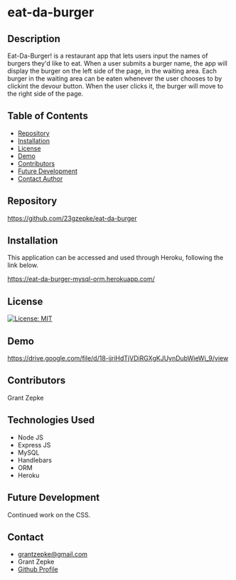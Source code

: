 # eat-da-burger

## Description
Eat-Da-Burger! is a restaurant app that lets users input the names of burgers they'd like to eat. When a user submits a burger name, the app will display the burger on the left side of the page, in the waiting area. Each burger in the waiting area can be eaten whenever the user chooses to by clickint the devour button. When the user clicks it, the burger will move to the right side of the page.

## Table of Contents

  - [Repository](#Repository)
  - [Installation](#Installation)
  - [License](#License)
  - [Demo](#Demo)
  - [Contributors](#Contributors)
  - [Future Development](#Development)
  - [Contact Author](#Contact)

## Repository

https://github.com/23gzepke/eat-da-burger

## Installation
This application can be accessed and used through Heroku, following the link below.

https://eat-da-burger-mysql-orm.herokuapp.com/

## License
[![License: MIT](https://img.shields.io/badge/License-MIT-yellow.svg)](https://opensource.org/licenses/MIT)

## Demo

https://drive.google.com/file/d/18-jjriHdTjVDiRGXgKJUynDubWieWj_9/view

## Contributors

 Grant Zepke

## Technologies Used
* Node JS
* Express JS
* MySQL
* Handlebars
* ORM
* Heroku

## Future Development
Continued work on the CSS.


## Contact

- <grantzepke@gmail.com>
- Grant Zepke
- [Github Profile](https://github.com/23gzepke)